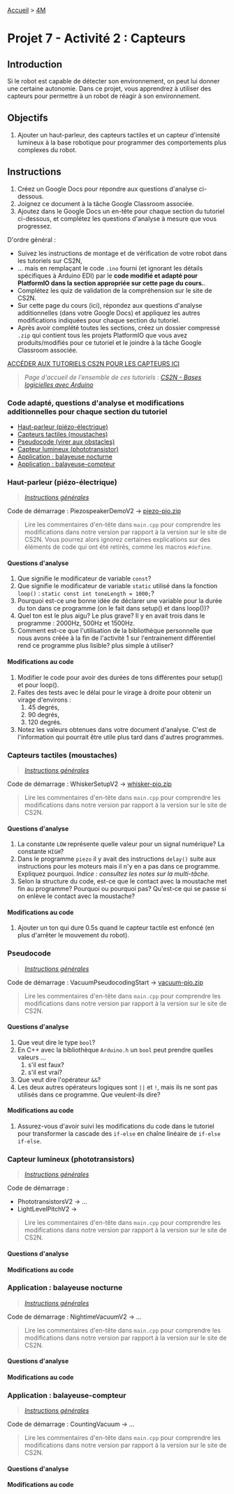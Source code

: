 [Accueil](./index.md) > [4M](./acceuil4M.md#projet-7--mouvement-avec-mission)

# Projet 7 - Activité 2 : Capteurs

## Introduction

Si le robot est capable de détecter son environnement, on peut lui donner une certaine autonomie. Dans ce projet, vous apprendrez à utiliser des capteurs pour permettre à un robot de réagir à son environnement.

## Objectifs

1. Ajouter un haut-parleur, des capteurs tactiles et un capteur d'intensité lumineux à la base robotique pour programmer des comportements plus complexes du robot.

## Instructions

1. Créez un Google Docs pour répondre aux questions d'analyse ci-dessous.
1. Joignez ce document à la tâche Google Classroom associée.
1. Ajoutez dans le Google Docs un en-tête pour chaque section du tutoriel ci-dessous, et complétez les questions d'analyse à mesure que vous progressez.

D'ordre général :

- Suivez les instructions de montage et de vérification de votre robot dans les tutoriels sur CS2N,
- ... mais en remplaçant le code `.ino` fourni (et ignorant les détails spécifiques à Arduino EDI) par le **code modifié et adapté pour PlatformIO dans la section appropriée sur cette page du cours.**.
- Complétez les quiz de validation de la compréhension sur le site de CS2N.
- Sur cette page du cours (ici), répondez aux questions d'analyse additionnelles (dans votre Google Docs) et appliquez les autres modifications indiquées pour chaque section du tutoriel.
- Après avoir complété toutes les sections, créez un dossier compressé `.zip` qui contient tous les projets PlatformIO que vous avez produits/modifiés pour ce tutoriel et le joindre à la tâche Google Classroom associée.

<a href="https://www.cs2n.org/u/mp/badge_pages/158" target="_blank">ACCÉDER AUX TUTORIELS CS2N POUR LES CAPTEURS ICI</a>

> _Page d'accueil de l'ensemble de ces tutoriels : <a href="(https://www.cs2n.org/u/track_progress?id=290)" target="_blank">CS2N - Bases logicielles avec Arduino</a>_

### Code adapté, questions d'analyse et modifications additionnelles pour chaque section du tutoriel

- [Haut-parleur (piézo-électrique)](#haut-parleur-piézo-électrique)
- [Capteurs tactiles (moustaches)](#capteurs-tactiles-moustaches)
- [Pseudocode (virer aux obstacles)](#pseudocode)
- [Capteur lumineux (phototransistor)](#capteur-lumineux-phototransistors)
- [Application : balayeuse nocturne](#application--balayeuse-nocturne)
- [Application : balayeuse-compteur](#application--balayeuse-compteur)

### Haut-parleur (piézo-électrique)

> _[Instructions générales](#instructions)_

Code de démarrage : PiezospeakerDemoV2 -> [piezo-pio.zip](./code/platformio/piezo-pio.zip)

> Lire les commentaires d'en-tête dans `main.cpp` pour comprendre les modifications dans notre version par rapport à la version sur le site de CS2N. Vous pourrez alors ignorez certaines explications sur des éléments de code qui ont été retirés, comme les macros `#define`.

#### Questions d'analyse

1. Que signifie le modificateur de variable `const`?
1. Que signifie le modificateur de variable `static` utilisé dans la fonction `loop()` : `static const int toneLength = 1000;`?
1. Pourquoi est-ce une bonne idée de déclarer une variable pour la durée du ton dans ce programme (on le fait dans setup() et dans loop())?
1. Quel ton est le plus aigu? Le plus grave? Il y en avait trois dans le programme : 2000Hz, 500Hz et 1500Hz.
1. Comment est-ce que l'utilisation de la bibliothèque personnelle que nous avons créée à la fin de l'activité 1 sur l'entrainement différentiel rend ce programme plus lisible? plus simple à utiliser?

#### Modifications au code

1. Modifier le code pour avoir des durées de tons différentes pour setup() et pour loop().
1. Faites des tests avec le délai pour le virage à droite pour obtenir un virage d'environs :
   1. 45 degrés,
   1. 90 degrés,
   1. 120 degrés.
1. Notez les valeurs obtenues dans votre document d'analyse. C'est de l'information qui pourrait être utile plus tard dans d'autres programmes.

### Capteurs tactiles (moustaches)

> _[Instructions générales](#instructions)_

Code de démarrage : WhiskerSetupV2 -> [whisker-pio.zip](./code/platformio/whisker-pio.zip)

> Lire les commentaires d'en-tête dans `main.cpp` pour comprendre les modifications dans notre version par rapport à la version sur le site de CS2N.

#### Questions d'analyse


1. La constante `LOW` représente quelle valeur pour un signal numérique? La constante `HIGH`?
1. Dans le programme `piezo` il y avait des instructions `delay()` suite aux instructions pour les moteurs mais il n'y en a pas dans ce programme. Expliquez pourquoi. _Indice : consultez les notes sur la multi-tâche._
1. Selon la structure du code, est-ce que le contact avec la moustache met fin au programme? Pourquoi ou pourquoi pas? Qu'est-ce qui se passe si on enlève le contact avec la moustache?

#### Modifications au code

1. Ajouter un ton qui dure 0.5s quand le capteur tactile est enfoncé (en plus d'arrêter le mouvement du robot).

### Pseudocode

> _[Instructions générales](#instructions)_

Code de démarrage : VacuumPseudocodingStart -> [vacuum-pio.zip](./code/platformio/vacuum-pio.zip)

> Lire les commentaires d'en-tête dans `main.cpp` pour comprendre les modifications dans notre version par rapport à la version sur le site de CS2N.

#### Questions d'analyse

1. Que veut dire le type `bool`?
1. En C++ avec la bibliothèque `Arduino.h` un `bool` peut prendre quelles valeurs ...
   1. s'il est faux?
   1. s'il est vrai?
1. Que veut dire l'opérateur `&&`? 
1. Les deux autres opérateurs logiques sont `||` et `!`, mais ils ne sont pas utilisés dans ce programme. Que veulent-ils dire?

#### Modifications au code

1. Assurez-vous d'avoir suivi les modifications du code dans le tutoriel pour transformer la cascade des `if-else` en chaîne linéaire de `if-else if-else`.

### Capteur lumineux (phototransistors)

> _[Instructions générales](#instructions)_

Code de démarrage :

- PhototransistorsV2 -> ...
- LightLevelPitchV2 ->

> Lire les commentaires d'en-tête dans `main.cpp` pour comprendre les modifications dans notre version par rapport à la version sur le site de CS2N.

#### Questions d'analyse

#### Modifications au code

### Application : balayeuse nocturne

> _[Instructions générales](#instructions)_

Code de démarrage : NightimeVacuumV2 -> ...

> Lire les commentaires d'en-tête dans `main.cpp` pour comprendre les modifications dans notre version par rapport à la version sur le site de CS2N.

#### Questions d'analyse

#### Modifications au code

### Application : balayeuse-compteur

> _[Instructions générales](#instructions)_

Code de démarrage : CountingVacuum -> ...

> Lire les commentaires d'en-tête dans `main.cpp` pour comprendre les modifications dans notre version par rapport à la version sur le site de CS2N.

#### Questions d'analyse

#### Modifications au code
